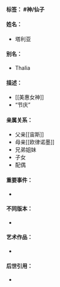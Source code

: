 #### 标签： #神/仙子
#### 姓名：
- 塔利亚
#### 别名：
- Thalia
#### 描述：
- [[美惠女神]]
- “节庆”
#### 亲属关系：
- 父亲[[宙斯]]
- 母亲[[欧律诺墨]]
- 兄弟姐妹
- 子女
- 配偶
#### 重要事件：
- 
#### 不同版本：
- 
#### 艺术作品：
- 
#### 后世引用：
- 